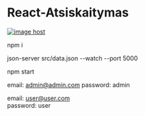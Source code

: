 # React-Atsiskaitymas
<a href="https://imgbox.com/g8dN2p2o" target="_blank"><img src="https://thumbs2.imgbox.com/8d/8c/g8dN2p2o_t.jpeg" alt="image host"/></a>

npm i

json-server src/data.json --watch --port 5000

npm start


email: admin@admin.com
password: admin

email: user@user.com  
password: user
